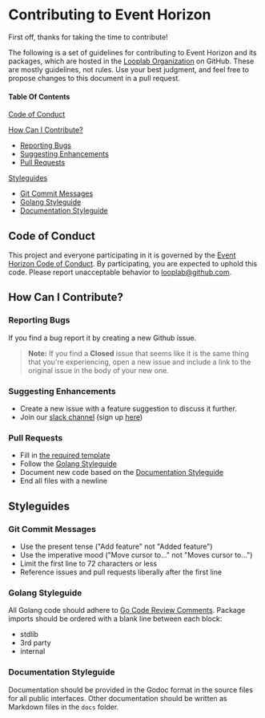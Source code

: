 # Contributing to Event Horizon

First off, thanks for taking the time to contribute!

The following is a set of guidelines for contributing to Event Horizon and its packages, which are hosted in the [Looplab Organization](https://github.com/looplab) on GitHub. These are mostly guidelines, not rules. Use your best judgment, and feel free to propose changes to this document in a pull request.

#### Table Of Contents

[Code of Conduct](#code-of-conduct)

[How Can I Contribute?](#how-can-i-contribute)

* [Reporting Bugs](#reporting-bugs)
* [Suggesting Enhancements](#suggesting-enhancements)
* [Pull Requests](#pull-requests)

[Styleguides](#styleguides)

* [Git Commit Messages](#git-commit-messages)
* [Golang Styleguide](#golang-styleguide)
* [Documentation Styleguide](#documentation-styleguide)

## Code of Conduct

This project and everyone participating in it is governed by the [Event Horizon Code of Conduct](CODE_OF_CONDUCT.md). By participating, you are expected to uphold this code. Please report unacceptable behavior to [looplab@github.com](mailto:eventhorizon@looplab.se).

## How Can I Contribute?

### Reporting Bugs

If you find a bug report it by creating a new Github issue.

> **Note:** If you find a **Closed** issue that seems like it is the same thing that you're experiencing, open a new issue and include a link to the original issue in the body of your new one.

### Suggesting Enhancements

* Create a new issue with a feature suggestion to discuss it further.
* Join our [slack channel](https://gophers.slack.com/messages/eventhorizon/) (sign up [here](https://gophersinvite.herokuapp.com/))

### Pull Requests

* Fill in [the required template](PULL_REQUEST_TEMPLATE.md)
* Follow the [Golang Styleguide](#golang-styleguide)
* Document new code based on the [Documentation Styleguide](#documentation-styleguide)
* End all files with a newline

## Styleguides

### Git Commit Messages

* Use the present tense ("Add feature" not "Added feature")
* Use the imperative mood ("Move cursor to..." not "Moves cursor to...")
* Limit the first line to 72 characters or less
* Reference issues and pull requests liberally after the first line

### Golang Styleguide

All Golang code should adhere to [Go Code Review Comments](https://github.com/golang/go/wiki/CodeReviewComments). Package imports should be ordered with a blank line between each block:

* stdlib
* 3rd party
* internal

### Documentation Styleguide

Documentation should be provided in the Godoc format in the source files for all public interfaces. Other documentation should be written as Markdown files in the `docs` folder.
